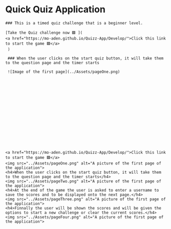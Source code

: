 # Quick Quiz Application

    ### This is a timed quiz challenge that is a beginner level.

    [Take the Quiz challenge now 🟩 ](
    <a href="https://mo-aden.github.io/Quizz-App/Develop/">Click this link to start the game 🟩</a>
     )

     ### When the user clicks on the start quiz button, it will take them to the question page and the timer starts

     ![Image of the first page](../Assets/pageOne.png)

















    <a href="https://mo-aden.github.io/Quizz-App/Develop/">Click this link to start the game 🟩</a>
    <img src="../Assets/pageOne.png" alt="A picture of the first page of the application">
    <h4>When the user clicks on the start quiz button, it will take them to the question page and the timer starts</h4>
    <img src="../Assets/pageTwo.png" alt="A picture of the first page of the application">
    <h4>At the end of the game the user is asked to enter a username to save the scores and to be displayed onto the next page.</h4>
    <img src="../Assets/pageThree.png" alt="A picture of the first page of the application">
    <h4>Finnally the user will be shown the scores and will be given the options to start a new challenge or clear the current scores.</h4>
    <img src="../Assets/pageFour.png" alt="A picture of the first page of the application">
